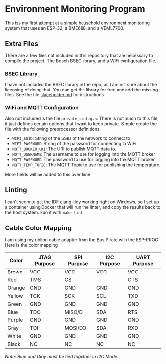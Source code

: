 # Environment Monitoring Program

This iss my first attempt at a simple household environment monitoring system
that uses an ESP-32, a BME688, and a VEML7700.

## Extra Files

There are a few files not included in this repository that are necessary to
compile the project. The Bosch BSEC library, and a WiFi configuration file.

### BSEC Library

I have not included the BSEC library in the repo, as I am not sure about the
licensing of doing that. You can get the library for free and add the missing
files. See the file [placeholder.md](main/bsec/placeholder.md) for instructions

### WiFi and MQTT Configuration

Also not included is the file `private_config.h`. There is not much to
this file, it just defines certain options that I want to keep private.
Simple create the file with the following preprocessor definitions

* `WIFI_SSID`: String of the SSID of the network to connect to
* `WIFI_PASSWORD`: String of the password for connecting to WiFi
* `MQTT_BROKER_URI`: The URI to publish MQTT data to.
* `MQTT_USERNAME`: The username to use for logging into the MQTT broker
* `MQTT_PASSWORD`: The password to use for logging into the MQTT broker
* `MQTT_TEMP_TOPIC`: The MQTT Topic to use for publishing the temperature.

More fields will be added to this over time

## Linting

I can't seem to get the IDF clang-tidy working right on Windows, so I set
up a container using Docker that will run the linter, and copy the results
back to the host system. Run it with `make lint`.

## Cable Color Mapping

I am using my ribbon cable adapter from the Bus Pirate with the ESP-PROG
Here is the color mapping

| Color  | JTAG Purpose | SPI Purpose | I2C Purpose | UART Purpose |
| ------ | ------------ | ----------- | ----------- | ------------ |
| Brown  | VCC          | VCC         | VCC         | VCC          |
| Red    | TMS          | CS          |             | CTS          |
| Orange | GND          | GND         | GND         | GND          |
| Yellow | TCK          | SCK         | SCL         | TXD          |
| Green  | GND          | GND         | GND         | GND          |
| Blue   | TDO          | MISO/DI     | SDA         | RTS          |
| Purple | GND          | GND         | GND         | GND          |
| Gray   | TDI          | MOSI/DO     | SDA         | RXD          |
| White  | GND          | GND         | GND         | GND          |
| Black  | NC           | NC          | NC          | NC           |

_Note: Blue and Gray must be tied together in I2C Mode_

